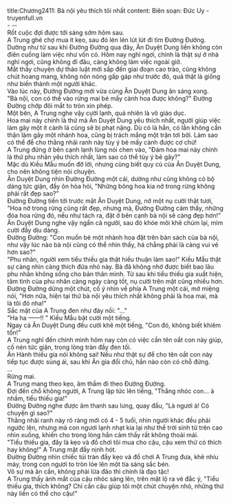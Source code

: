 title:Chương2411: Bà nội yêu thích tôi nhất
content:
Biên soạn: Đức Uy - truyenfull.vn<br>- --<br>Rốt cuộc đợi được tới sáng sớm hôm sau.<br>A Trung ghé chợ mua ít kẹo, sau đó lén lén lút lút đi tìm Đường Đường.<br>Dường như từ sau khi Đường Đường qua đây, Ân Duyệt Dung liền không còn điên cuồng làm việc như vốn có. Hôm nay nghỉ ngơi, chính là thật sự ở nhà nghỉ ngơi, cũng không đi đâu, càng không làm việc ngoài giờ.<br>Mắt thấy chuyện dự thảo luật mới sắp đến giai đoạn cao trào, cũng không chút hoang mang, không nôn nóng gấp gáp như trước đó, quả thật là giống như biến thành một người khác.<br>Vào lúc này, Đường Đường mới vừa cùng Ân Duyệt Dung ăn sáng xong.<br>"Bà nội, con có thể vào rừng mai bẻ mấy cành hoa được không?" Đường Đường chớp đôi mắt to tròn xin phép.<br>Một bên, A Trung nghe vậy cười lạnh, quả nhiên là vô giáo dục.<br>Hoa mai này chính là thứ mà Ân Duyệt Dung yêu thích nhất, người giúp việc làm gãy một ít cành lá cũng sẽ bị phạt nặng. Dù có là hắn, có lần không cẩn thận làm gãy một nhánh hoa, cũng bị trách mắng một trận tơi bời. Làm sao có thể để cho thằng nhãi ranh này tùy ý bẻ mấy cành được cơ chứ!<br>A Trung đứng ở bên cạnh lạnh lùng nói chen vào, "Đám hoa mai này chính là thứ phu nhân yêu thích nhất, làm sao có thể tùy ý bẻ gãy?"<br>Mặc dù Kiều Mẫu muốn đỡ lời, nhưng cũng biết quy củ của Ân Duyệt Dung, cho nên không tiện nói chuyện.<br>Ân Duyệt Dung nhìn Đường Đường một cái, dường như cũng không có bộ dáng tức giận, đầy ôn hòa hỏi, "Những bông hoa kia nở trong rừng không phải rất đẹp sao?"<br>Đường Đường tiến tới trước mặt Ân Duyệt Dung, nở một nụ cười thật tươi, "Hoa nở trong rừng cũng rất đẹp, nhưng mà, Đường Đường cảm thấy, những đóa hoa rừng đó, nếu như tách ra, đặt ở bên cạnh bà nội sẽ càng đẹp hơn!"<br>Ân Duyệt Dung nghe vậy ngẩn cả người, sau đó khóe môi khẽ chúm lại, mỉm cười đầy dịu dàng.<br>Đường Đường: "Con muốn bẻ một nhành hoa đặt trên bàn sách của bà nội, như vậy lúc nào bà nội cũng có thể nhìn thấy, há chẳng phải là càng vui vẻ hơn sao?"<br>"Phu nhân, người xem tiểu thiếu gia thật hiếu thuận làm sao!" Kiều Mẫu thật sự càng nhìn càng thích đứa nhỏ này. Bà đã không nhớ được biết bao lâu phu nhân không sống cho bản thân mình. Từ sau khi tiểu thiếu gia xuất hiện, tâm tình của phu nhân càng ngày càng tốt, nụ cười trên mặt cũng nhiều hơn.<br>Đường Đường dừng một chút, cố ý nhìn về phía A Trung một cái, mở miệng nói, "Hơn nữa, hiện tại thứ bà nội yêu thích nhất không phải là hoa mai, mà là tôi đó nha!"<br>Sắc mặt của A Trung đen như đáy nồi: "..."<br>"Ha ha ——!! " Kiều Mẫu bật cười một tiếng.<br>Ngay cả Ân Duyệt Dung đều cười khẽ một tiếng, "Con đó, không biết khiêm tốn!"<br>A Trung nghĩ đến chính mình hôm nay còn có việc cần tên oắt con này giúp, cố nén tức giận, trong lòng tràn đầy đen tối.<br>Ân Hành thiếu gia nói không sai! Nếu như thật sự để cho tên oắt con này tiếp tục được sủng ái, sau khi Ân gia đổi chủ, hắn nào còn có chỗ đứng.<br>...<br>Rừng mai.<br>A Trung mang theo kẹo, âm thầm đi theo Đường Đường.<br>Đợi đến chỗ không người, A Trung lập tức lên tiếng, "Thằng nhóc con... à nhầm, tiểu thiếu gia!"<br>Đường Đường nghe được âm thanh sau lưng, quay đầu, "Là ngươi à! Có chuyện gì sao?"<br>Thằng nhãi ranh này rõ ràng mới có 4 - 5 tuổi, nhìn người khác đều phải ngước lên, nhưng mà con ngươi lạnh nhạt kia lại như thể trời sinh từ trên cao nhìn xuống, khiến cho trong lòng hắn cảm thấy rất không thoải mái.<br>"Tiểu thiếu gia, đây là kẹo và đồ chơi tôi mua cho cậu, cậu xem thử có thích hay không!" A Trung mặt đầy nịnh hót.<br>Đường Đường nhìn chiếc túi tràn đầy kẹo và đồ chơi A Trung đưa, khẽ nhíu mày, trong con ngươi to tròn lóe lên một tia sáng sắc bén.<br>Vô sự mà ân cần, không phải lừa đảo thì chính là đạo tặc!<br>A Trung thấy ánh mắt của cậu nhóc sáng lên, trên mặt lộ ra vẻ đắc ý, "Tiểu thiếu gia, thích không? Chỉ cần cậu giúp tôi một chút chuyện nhỏ, những thứ này liền có thể cho cậu!"